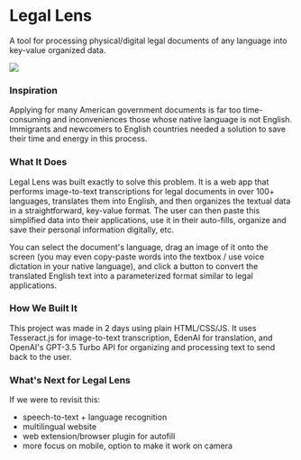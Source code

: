 # Legal Lens
A tool for processing physical/digital legal documents of any language into key-value organized data.

![](https://github.com/aleksbrsc/Legal-Lens/blob/main/legal-lens-showcase.gif)

### Inspiration
Applying for many American government documents is far too time-consuming and inconveniences those whose native language is not English. Immigrants and newcomers to English countries needed a solution to save their time and energy in this process.

### What It Does
Legal Lens was built exactly to solve this problem. It is a web app that performs image-to-text transcriptions for legal documents in over 100+ languages, translates them into English, and then organizes the textual data in a straightforward, key-value format. The user can then paste this simplified data into their applications, use it in their auto-fills, organize and save their personal information digitally, etc. 

You can select the document's language, drag an image of it onto the screen (you may even copy-paste words into the textbox / use voice dictation in your native language), and click a button to convert the translated English text into a parameterized format similar to legal applications. 

### How We Built It
This project was made in 2 days using plain HTML/CSS/JS. It uses Tesseract.js for image-to-text transcription, EdenAI for translation, and OpenAI's GPT-3.5 Turbo API for organizing and processing text to send back to the user.

### What's Next for Legal Lens
If we were to revisit this:
- speech-to-text + language recognition
- multilingual website
- web extension/browser plugin for autofill
- more focus on mobile, option to make it work on camera
